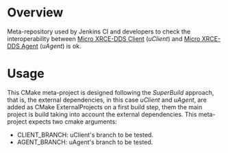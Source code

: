 Overview
========

Meta-repository used by Jenkins CI and developers to check the interoperability between [Micro XRCE-DDS Client](https://github.com/eProsima/Micro-XRCE-DDS-Client) (*uClient*) and [Micro XRCE-DDS Agent](https://github.com/eProsima/Micro-XRCE-DDS-Agent) (*uAgent*) is ok.

Usage
=====

This CMake meta-project is designed following the *SuperBuild* approach, that is, 
the external dependencies, in this case *uClient* and *uAgent*, are added as CMake ExternalProjects on a first build step,
them the main project is build taking into account the external dependencies.
This meta-project expects two cmake arguments:

* CLIENT_BRANCH: uClient's branch to be tested.
* AGENT_BRANCH: uAgent's branch to be tested.

